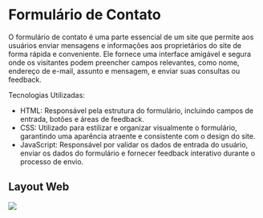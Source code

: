 # Formulário de Contato
O formulário de contato é uma parte essencial de um site que permite aos usuários enviar mensagens e informações aos proprietários do site de forma rápida e conveniente. Ele fornece uma interface amigável e segura onde os visitantes podem preencher campos relevantes, como nome, endereço de e-mail, assunto e mensagem, e enviar suas consultas ou feedback.

Tecnologias Utilizadas:
- HTML: Responsável pela estrutura do formulário, incluindo campos de entrada, botões e áreas de feedback.
- CSS: Utilizado para estilizar e organizar visualmente o formulário, garantindo uma aparência atraente e consistente com o design do site.
- JavaScript: Responsável por validar os dados de entrada do usuário, enviar os dados do formulário e fornecer feedback interativo durante o processo de envio.

## Layout Web

<div>
  <img src="https://github.com/vittorhonorato/formulario-com-validacao/assets/120854832/028246f7-f2d3-4d10-b186-6e0d62b3e7e8" />
</div>
